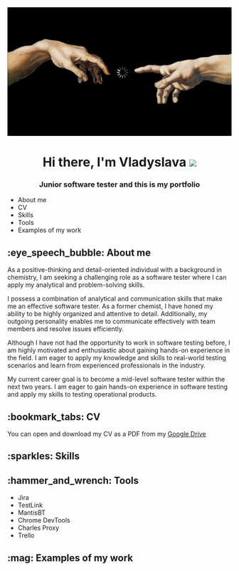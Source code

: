 <div id="header" align="center">
  <img src="https://github.com/VladkaG/screenshots/raw/main/image.png" width="700"/>
</div>
<h1 align="center">Hi there, I'm Vladyslava</a> 
<img src="https://github.com/blackcater/blackcater/raw/main/images/Hi.gif" height="32"/></h1>
<h3 align="center">Junior software tester and this is my portfolio</h3>
<ul>
<li>About me</li>
<li>CV</li>
<li>Skills</li>
<li>Tools</li>
<li>Examples of my work</li>
</ul>
<h2>:eye_speech_bubble: About me</h2>
<p>As a positive-thinking and detail-oriented individual with a background in chemistry, I am seeking a challenging role as a software tester where I can apply my analytical and problem-solving skills.</p>
<p>I possess a combination of analytical and communication skills that make me an effective software tester. As a former chemist, I have honed my ability to be highly organized and attentive to detail. Additionally, my outgoing personality enables me to communicate effectively with team members and resolve issues efficiently.</p>
<p>Although I have not had the opportunity to work in software testing before, I am highly motivated and enthusiastic about gaining hands-on experience in the field. I am eager to apply my knowledge and skills to real-world testing scenarios and learn from experienced professionals in the industry. </p>
<p>My current career goal is to become a mid-level software tester within the next two years. I am eager to gain hands-on experience in software testing and apply my skills to testing operational products.</p>
<h2>:bookmark_tabs: CV</h2>
You can open and download my CV as a PDF from my <a href="https://drive.google.com/file/d/1wZe9JY9BXBJwlt8BJHR6lx3DxY_jDM-6/view?usp=share_link">Google Drive</a>
<h2>:sparkles: Skills</h2>
<h2>:hammer_and_wrench: Tools</h2>
<ul>
  <li>Jira</li>
  <li>TestLink</li>
  <li>MantisBT</li>
  <li>Chrome DevTools</li>
  <li>Charles Proxy</li>
  <li>Trello</li>
 </ul>
<h2>:mag: Examples of my work</h2>
